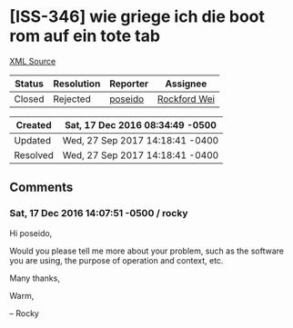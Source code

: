 # [ISS-346] wie griege ich die boot rom auf ein tote tab

[XML Source](../xml/ISS-346.xml)
<p></p>





Status|Resolution|Reporter|Assignee
------|----------|--------|--------
Closed|Rejected|[poseido](poseido)|[Rockford Wei]($rocky)





Created|Sat, 17 Dec 2016 08:34:49 -0500
-------|--------------
Updated|Wed, 27 Sep 2017 14:18:41 -0400
Resolved|Wed, 27 Sep 2017 14:18:41 -0400


## Comments




### Sat, 17 Dec 2016 14:07:51 -0500 / rocky 

<p><p>Hi poseido,</p>

<p>Would you please tell me more about your problem, such as the software you are using, the purpose of operation and context, etc.</p>

<p>Many thanks,</p>

<p>Warm,</p>

<p>– Rocky</p></p>


